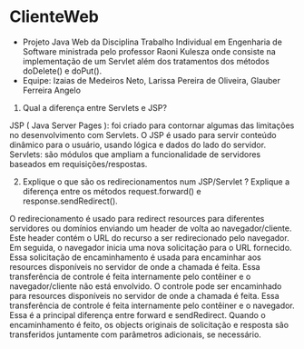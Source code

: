 # ClienteWeb
+  Projeto Java Web da Disciplina Trabalho Individual em Engenharia de Software  ministrada pelo professor Raoni Kulesza
  onde consiste na implementação de um Servlet além dos tratamentos dos métodos doDelete() e doPut(). 
  + Equipe: 
   Izaias de Medeiros Neto,
   Larissa Pereira de Oliveira,
   Glauber Ferreira Angelo

1) Qual a diferença entre Servlets e JSP?

  JSP ( Java Server Pages ): foi criado para contornar algumas das limitações no desenvolvimento com Servlets. O JSP é usado para servir conteúdo dinâmico para o usuário, usando lógica e dados do lado do servidor. 
Servlets: são módulos que ampliam a funcionalidade de servidores baseados em requisições/respostas.

2) Explique o que são os redirecionamentos num JSP/Servlet ? Explique a diferença entre os métodos request.forward() e response.sendRedirect().

  O redirecionamento é usado para redirect resources para diferentes servidores ou domínios enviando um header de volta ao navegador/cliente. Este header contém o URL do recurso a ser redirecionado pelo navegador. Em seguida, o navegador inicia uma nova solicitação para o URL fornecido. Essa solicitação de encaminhamento é usada para encaminhar aos resources disponíveis no servidor de onde a chamada é feita. Essa transferência de controle é feita internamente pelo contêiner e o navegador/cliente não está envolvido.
O controle pode ser encaminhado para resources disponíveis no servidor de onde a chamada é feita. Essa transferência de controle é feita internamente pelo contêiner e o navegador. Essa é a principal diferença entre forward e sendRedirect. Quando o encaminhamento é feito, os objects originais de solicitação e resposta são transferidos juntamente com parâmetros adicionais, se necessário.
